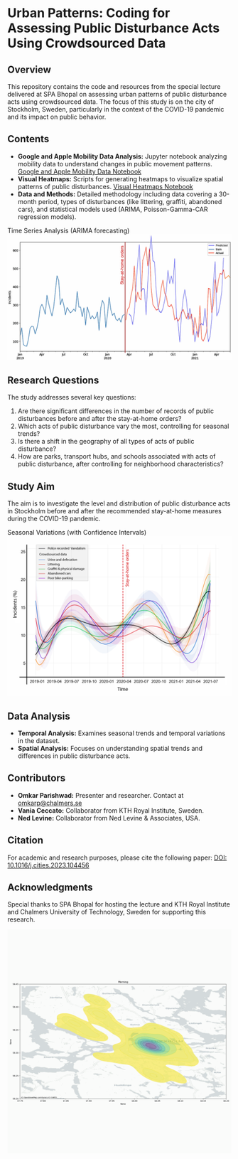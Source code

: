 # Urban Patterns: Coding for Assessing Public Disturbance Acts Using Crowdsourced Data

## Overview
This repository contains the code and resources from the special lecture delivered at SPA Bhopal on assessing urban patterns of public disturbance acts using crowdsourced data. The focus of this study is on the city of Stockholm, Sweden, particularly in the context of the COVID-19 pandemic and its impact on public behavior.

## Contents
- **Google and Apple Mobility Data Analysis:** Jupyter notebook analyzing mobility data to understand changes in public movement patterns. [Google and Apple Mobility Data Notebook](https://github.com/parishwadomkar/UrbanPatterns/blob/main/Google%20and%20apple%20Mobility%20data.ipynb)
- **Visual Heatmaps:** Scripts for generating heatmaps to visualize spatial patterns of public disturbances. [Visual Heatmaps Notebook](https://github.com/parishwadomkar/UrbanPatterns/blob/main/Visual%20Heatmaps.ipynb)
- **Data and Methods:** Detailed methodology including data covering a 30-month period, types of disturbances (like littering, graffiti, abandoned cars), and statistical models used (ARIMA, Poisson-Gamma-CAR regression models).

Time Series Analysis (ARIMA forecasting)
![Time](https://github.com/parishwadomkar/UrbanPatterns/blob/main/time-series%20analysis.jpg)

## Research Questions
The study addresses several key questions:
1. Are there significant differences in the number of records of public disturbances before and after the stay-at-home orders?
2. Which acts of public disturbance vary the most, controlling for seasonal trends?
3. Is there a shift in the geography of all types of acts of public disturbance?
4. How are parks, transport hubs, and schools associated with acts of public disturbance, after controlling for neighborhood characteristics?

## Study Aim
The aim is to investigate the level and distribution of public disturbance acts in Stockholm before and after the recommended stay-at-home measures during the COVID-19 pandemic.

Seasonal Variations (with Confidence Intervals)
![Seasons](https://github.com/parishwadomkar/UrbanPatterns/blob/main/SeasonalVariations.png)

## Data Analysis
- **Temporal Analysis:** Examines seasonal trends and temporal variations in the dataset.
- **Spatial Analysis:** Focuses on understanding spatial trends and differences in public disturbance acts.

## Contributors
- **Omkar Parishwad:** Presenter and researcher. Contact at omkarp@chalmers.se
- **Vania Ceccato:** Collaborator from KTH Royal Institute, Sweden.
- **Ned Levine:** Collaborator from Ned Levine & Associates, USA.

## Citation
For academic and research purposes, please cite the following paper: [DOI: 10.1016/j.cities.2023.104456](https://doi.org/10.1016/j.cities.2023.104456)

## Acknowledgments
Special thanks to SPA Bhopal for hosting the lecture and KTH Royal Institute and Chalmers University of Technology, Sweden for supporting this research.

![Heatmap](https://github.com/parishwadomkar/UrbanPatterns/blob/main/Violence_daytime.gif)
